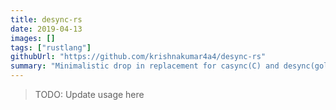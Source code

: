 ```yaml
---
title: desync-rs
date: 2019-04-13
images: []
tags: ["rustlang"]
githubUrl: "https://github.com/krishnakumar4a4/desync-rs"
summary: "Minimalistic drop in replacement for casync(C) and desync(golang) in rust"
---
```


> TODO: Update usage here